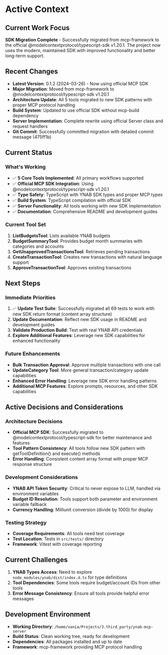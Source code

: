 # Active Context

## Current Work Focus
**SDK Migration Complete** - Successfully migrated from mcp-framework to the official @modelcontextprotocol/typescript-sdk v1.20.1. The project now uses the modern, maintained SDK with improved functionality and better long-term support.

## Recent Changes
- **Latest Version**: 0.1.2 (2024-03-26) - Now using official MCP SDK
- **Major Migration**: Moved from mcp-framework to @modelcontextprotocol/typescript-sdk v1.20.1
- **Architecture Update**: All 5 tools migrated to new SDK patterns with proper MCP protocol handling
- **Build System**: Updated to use official SDK without mcp-build dependency
- **Server Implementation**: Complete rewrite using official Server class and request handlers
- **Git Commit**: Successfully committed migration with detailed commit message (475ff1b)

## Current Status
### What's Working
- ✅ **5 Core Tools Implemented**: All primary workflows supported
- ✅ **Official MCP SDK Integration**: Using @modelcontextprotocol/typescript-sdk v1.20.1
- ✅ **Type Safety**: TypeScript with YNAB SDK types and proper MCP types
- ✅ **Build System**: TypeScript compilation with official SDK
- ✅ **Server Functionality**: All tools working with new SDK implementation
- ✅ **Documentation**: Comprehensive README and development guides

### Current Tool Set
1. **ListBudgetsTool**: Lists available YNAB budgets
2. **BudgetSummaryTool**: Provides budget month summaries with categories and accounts
3. **GetUnapprovedTransactionsTool**: Retrieves pending transactions
4. **CreateTransactionTool**: Creates new transactions with natural language support
5. **ApproveTransactionTool**: Approves existing transactions

## Next Steps
### Immediate Priorities
1. ✅ **Update Test Suite**: Successfully migrated all 69 tests to work with new SDK return format (content array structure)
2. **Update Documentation**: Reflect new SDK usage in README and development guides
3. **Validate Production Build**: Test with real YNAB API credentials
4. **Explore Additional Features**: Leverage new SDK capabilities for enhanced functionality

### Future Enhancements
- **Bulk Transaction Approval**: Approve multiple transactions with one call
- **UpdateCategory Tool**: More general transaction/category update capabilities
- **Enhanced Error Handling**: Leverage new SDK error handling patterns
- **Additional MCP Features**: Explore prompts, resources, and other SDK capabilities

## Active Decisions and Considerations

### Architecture Decisions
- **Official MCP SDK**: Successfully migrated to @modelcontextprotocol/typescript-sdk for better maintenance and features
- **Tool Pattern Consistency**: All tools follow new SDK pattern with getToolDefinition() and execute() methods
- **Error Handling**: Consistent content array format with proper MCP response structure

### Development Considerations
- **YNAB API Token Security**: Critical to never expose to LLM, handled via environment variables
- **Budget ID Resolution**: Tools support both parameter and environment variable fallback
- **Currency Handling**: Milliunit conversion (divide by 1000) for display

### Testing Strategy
- **Coverage Requirements**: All tools need test coverage
- **Test Location**: Tests in `src/tests/` directory
- **Framework**: Vitest with coverage reporting

## Current Challenges
1. **YNAB Types Access**: Need to explore `node_modules/ynab/dist/index.d.ts` for type definitions
2. **Tool Dependencies**: Some tools require budget/account IDs from other tools
3. **Error Message Consistency**: Ensure all tools provide helpful error messages

## Development Environment
- **Working Directory**: `/home/vania/Projects/3.third_party/ynab-mcp-server`
- **Build Status**: Clean working tree, ready for development
- **Dependencies**: All packages installed and up to date
- **Framework**: mcp-framework providing MCP protocol handling
